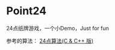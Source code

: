 # Point24
24点纸牌游戏，一个小Demo，Just for fun


参考的算法：
[24点算法(C & C++ 版)](http://blog.sina.com.cn/s/blog_491de9d60100d5er.html)
